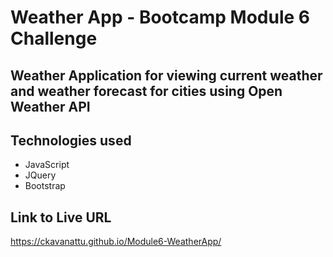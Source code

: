 # Weather App - Bootcamp Module 6 Challenge

## Weather Application for viewing current weather and weather forecast for cities using Open Weather API

## Technologies used
- JavaScript
- JQuery
- Bootstrap

## Link to Live URL
https://ckavanattu.github.io/Module6-WeatherApp/

